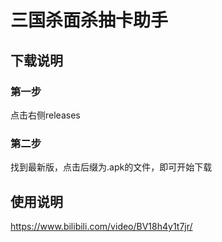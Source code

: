 # 三国杀面杀抽卡助手
## 下载说明
### 第一步
点击右侧releases
### 第二步
找到最新版，点击后缀为.apk的文件，即可开始下载 

## 使用说明
https://www.bilibili.com/video/BV18h4y1t7jr/
